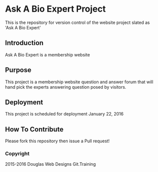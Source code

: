 # Ask A Bio Expert Project

This is the repository for version control
of the website project slated as 'Ask A Bio Expert'

## Introduction

Ask A Bio Expert is a membership website

## Purpose

This project is a membership website question and
answer forum that will hand pick the experts 
answering question posed by visitors. 

## Deployment

This project is scheduled for deployment January 22, 2016

## How To Contribute

Please fork this repository then issue a Pull request!

### Copyright

2015-2016 Douglas Web Designs Git.Training
